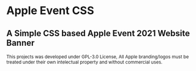 # Apple Event CSS

## A Simple CSS based Apple Event 2021 Website Banner

<small>
    This projects was developed under GPL-3.0 License,
    All Apple branding/logos must be treated under
    their own intelectual property and without
    commercial uses.
</small>
